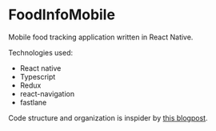 # FoodInfoMobile

Mobile food tracking application written in React Native.

Technologies used:
* React native
* Typescript
* Redux
* react-navigation
* fastlane


Code structure and organization is inspider by 
[this blogpost](https://medium.com/the-andela-way/how-to-structure-a-react-native-app-for-scale-a29194cd33fc).
